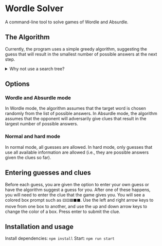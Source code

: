 # Wordle Solver
A command-line tool to solve games of Wordle and Absurdle. 

## The Algorithm
Currently, the program uses a simple greedy algorithm, suggesting the guess that will result in the smallest number of possible answers at the next step.

<details>
    <summary> Why not use a search tree? </summary>
    
A search tree would give us the optimal strategy, but at the cost of time. Search trees are commonly used in chess, where the branching factor is about 35 (i.e., from any given board position there are, on average, about 35 legal moves). However, in Wordle, the game will accept over 12,000 words as guesses. So Wordle has a branching factor over 300 times that of chess. This makes solving Wordle with a search tree intractable without precomputing the entire tree, which, while possible, is not within the spirit of this project.
</details>

## Options
### Wordle and Absurdle mode
In Wordle mode, the algorithm assumes that the target word is chosen randomly from the list of possible answers. In Absurdle mode, the algorithm assumes that the opponent will adversarily give clues that result in the largest number of possible answers.

### Normal and hard mode
In normal mode, all guesses are allowed. In hard mode, only guesses that use all available information are allowed (i.e., they are possible answers given the clues so far).

## Entering guesses and clues
Before each guess, you are given the option to enter your own guess or have the algorithm suggest a guess for you. After one of these happens, you will need to enter the clue that the game gives you. You will see a colored box prompt such as `🟨🟨🟩⬛⬛`. Use the left and right arrow keys to move from one box to another, and use the up and down arrow keys to change the color of a box. Press enter to submit the clue.

## Installation and usage
Install dependencies: `npm install`
Start: `npm run start`